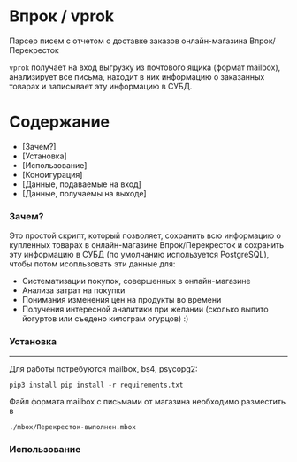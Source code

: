 # Впрок / vprok

Парсер писем с отчетом о доставке заказов онлайн-магазина Впрок/Перекресток

`vprok` получает на вход выгрузку из почтового ящика (формат mailbox), анализирует все письма, находит в них информацию о заказанных товарах и записывает эту информацию в СУБД.

Содержание
==========

* [Зачем?]
* [Установка]
* [Использование]
* [Конфигурация]
* [Данные, подаваемые на вход]
* [Данные, получаемы на выходе]


### Зачем?

Это простой скрипт, который позволяет, сохранить всю информацию о купленных товарах в онлайн-магазине Впрок/Перекресток и сохранить эту информацию в СУБД (по умолчанию используется PostgreSQL), чтобы потом исопльзовать эти данные для:

+ Систематизации покупок, совершенных в онлайн-магазине
+ Анализа затрат на покупки
+ Понимания изменения цен на продукты во времени
+ Получения интересной аналитики при желании (сколько выпито йогуртов или съедено килограм огурцов) :)

### Установка
---

Для работы потребуются mailbox, bs4, psycopg2:

```shell
pip3 install pip install -r requirements.txt 
```

Файл формата mailbox с письмами от магазина необходимо разместить в

```shell
./mbox/Перекресток-выполнен.mbox
```

### Использование

